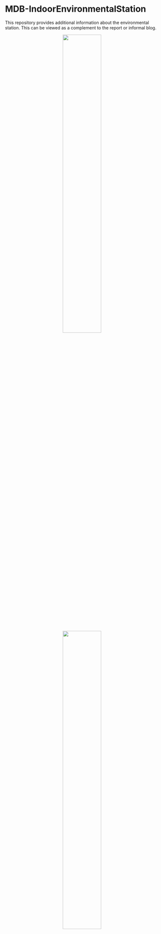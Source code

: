 # MDB-IndoorEnvironmentalStation
This repository provides additional information about the environmental station. This can be viewed as a complement to the report or informal blog.

<p align="center">
<img src="https://user-images.githubusercontent.com/91855312/148662397-80d6e5d8-9e85-4a08-bd39-7f0af238835f.jpg" width=50% height=50%>
<br/>
<img src="https://user-images.githubusercontent.com/91855312/148688952-b6aad2de-4ac8-4f1e-933f-9fc634b498ff.jpg" width=50% height=50%>
</p>

* [Arduino sketch](indoorEnvSensor) for the functioning of sensors and connection to WiFi and MQTT is available 
* [Enclosure](ENCLOSURE.md) contains comments and post-presentation learning contents related to sensor case, 3D modelling and printing
* [Gallery](GALLERY.md) holds graphics about the project that were not posted elsewhere
* [Temperature test](TEMP-TEST.md) provides complementary information about testing of distance between sensors for temperature differences as one of the reflections, it also explains why heating is required for a gas sensor
* [Thoughts](THOUGHTS.md) about the project, module, programme or in general my path of learning is expressed, plus a recent update about mqtt data login method


